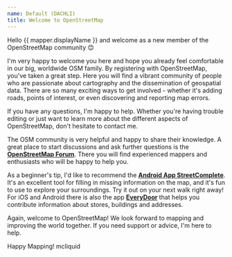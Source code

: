 ```yaml
---
name: Default (DACHLI)
title: Welcome to OpenStreetMap
---
```


Hello {{ mapper.displayName }} and welcome as a new member of the OpenStreetMap community 😊

I'm very happy to welcome you here and hope you already feel comfortable in our big, worldwide OSM family. By registering with OpenStreetMap, you've taken a great step. Here you will find a vibrant community of people who are passionate about cartography and the dissemination of geospatial data. There are so many exciting ways to get involved - whether it's adding roads, points of interest, or even discovering and reporting map errors.

If you have any questions, I'm happy to help. Whether you're having trouble editing or just want to learn more about the different aspects of OpenStreetMap, don't hesitate to contact me.

The OSM community is very helpful and happy to share their knowledge. A great place to start discussions and ask further questions is the [**OpenStreetMap Forum**](https://community.openstreetmap.org). There you will find experienced mappers and enthusiasts who will be happy to help you.

As a beginner's tip, I'd like to recommend the [**Android App StreetComplete**](https://streetcomplete.app/). It's an excellent tool for filling in missing information on the map, and it's fun to use to explore your surroundings. Try it out on your next walk right away! For iOS and Android there is also the app [**EveryDoor**](https://every-door.app) that helps you contribute information about stores, buildings and addresses.

Again, welcome to OpenStreetMap! We look forward to mapping and improving the world together. If you need support or advice, I'm here to help.

Happy Mapping!
mcliquid
